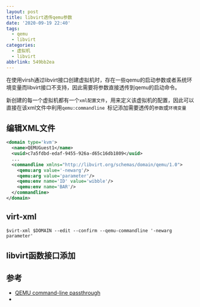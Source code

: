 ```yaml
---
layout: post
title: libvirt透传qemu参数
date: '2020-09-19 22:40'
tags:
  - qemu
  - libvirt
categories:
  - 虚拟机
  - libvirt
abbrlink: 549bb2ea
---
```


在使用virsh通过libvirt接口创建虚拟机时，存在一些qemu的启动参数或者系统环境变量而libvirt接口不支持，因此需要将参数直接透传到qemu的启动命令。

新创建的每一个虚拟机都有一个`xml配置文件`，用来定义该虚拟机的配置，因此可以直接在该xml文件中利用`qemu:commandline `标记添加需要透传的`参数`或`环境变量`

<!--more-->

## 编辑XML文件

```xml
<domain type='kvm'>
  <name>QEMUGuest1</name>
  <uuid>c7a5fdbd-edaf-9455-926a-d65c16db1809</uuid>
  ...
  <commandline xmlns="http://libvirt.org/schemas/domain/qemu/1.0">
    <qemu:arg value='-newarg'/>
    <qemu:arg value='parameter'/>
    <qemu:env name='ID' value='wibble'/>
    <qemu:env name='BAR'/>
  </commandline>
</domain>
```

## virt-xml

```shell
$virt-xml $DOMAIN --edit --confirm --qemu-commandline '-newarg parameter'
```

## libvirt函数接口添加

## 参考

- [QEMU command-line passthrough](https://www.libvirt.org/kbase/qemu-passthrough-security.html)
- [](http://blog.vmsplice.net/2011/04/how-to-pass-qemu-command-line-options.html)
